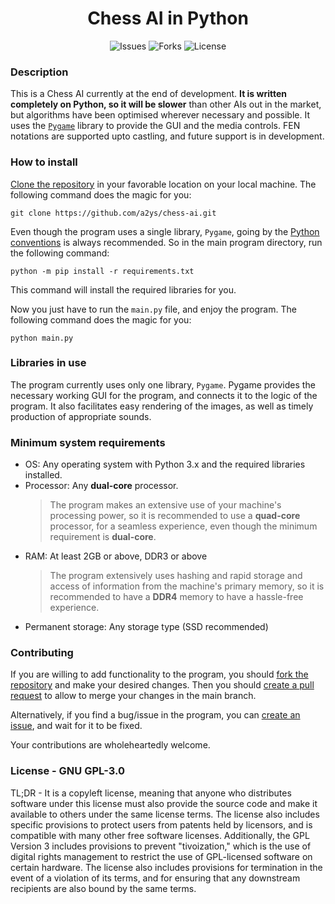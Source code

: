 <div align="center">

# Chess AI in Python

![Issues](https://img.shields.io/github/issues/a2ys/chess-ai?style=for-the-badge) ![Forks](https://img.shields.io/github/forks/a2ys/chess-ai?style=for-the-badge) ![License](https://img.shields.io/github/license/a2ys/chess-ai?style=for-the-badge)

</div>

### Description

This is a Chess AI currently at the end of development. **It is written completely on Python, so it will be slower** than other AIs out in the market, but algorithms have been optimised wherever necessary and possible. It uses the [`Pygame`](pygame.org) library to provide the GUI and the media controls. FEN notations are supported upto castling, and future support is in development.

### How to install

[Clone the repository](https://github.com/git-guides/git-clone) in your favorable location on your local machine. The following command does the magic for you:

```
git clone https://github.com/a2ys/chess-ai.git
```

Even though the program uses a single library, `Pygame`, going by the [Python conventions](https://docs.python.org/3/tutorial/venv.html#:~:text=A%20common%20convention%20is%20to%20put%20this%20list%20in%20a%20requirements.txt%20file) is always recommended. So in the main program directory, run the following command:

```
python -m pip install -r requirements.txt
```
This command will install the required libraries for you.

Now you just have to run the `main.py` file, and enjoy the program. The following command does the magic for you:

```
python main.py
```

### Libraries in use

The program currently uses only one library, `Pygame`.
Pygame provides the necessary working GUI for the program, and connects it to the logic of the program. It also facilitates easy rendering of the images, as well as timely production of appropriate sounds.

### Minimum system requirements

- OS: Any operating system with Python 3.x and the required libraries installed.
- Processor: Any **dual-core** processor.
  > The program makes an extensive use of your machine's processing power, so it is recommended to use a **quad-core** processor, for a seamless experience, even though the minimum requirement is **dual-core**.
- RAM: At least 2GB or above, DDR3 or above
  > The program extensively uses hashing and rapid storage and access of information from the machine's primary memory, so it is recommended to have a  **DDR4** memory to have a hassle-free experience.
- Permanent storage: Any storage type (SSD recommended)

### Contributing

If you are willing to add functionality to the program, you should [fork the repository](https://docs.github.com/en/get-started/quickstart/fork-a-repo) and make your desired changes. Then you should [create a pull request](https://docs.github.com/en/pull-requests/collaborating-with-pull-requests/proposing-changes-to-your-work-with-pull-requests/about-pull-requests) to allow to merge your changes in the main branch.

Alternatively, if you find a bug/issue in the program, you can [create an issue](https://docs.github.com/en/issues/tracking-your-work-with-issues/about-issues), and wait for it to be fixed.

Your contributions are wholeheartedly welcome.

### License - GNU GPL-3.0
TL;DR - It is a copyleft license, meaning that anyone who distributes software under this license must also provide the source code and make it available to others under the same license terms. The license also includes specific provisions to protect users from patents held by licensors, and is compatible with many other free software licenses. Additionally, the GPL Version 3 includes provisions to prevent "tivoization," which is the use of digital rights management to restrict the use of GPL-licensed software on certain hardware. The license also includes provisions for termination in the event of a violation of its terms, and for ensuring that any downstream recipients are also bound by the same terms.
